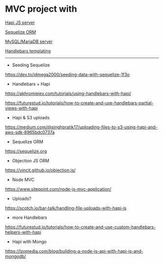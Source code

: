 # MVC project with

[Hapi JS server](https://hapi.dev/)

[Sequelize ORM](https://sequelize.org/)

[MySQL/MariaDB server](https://mariadb.org/)

[Handlebars templating](https://handlebarsjs.com)


---

+ Seeding Sequelize

https://dev.to/idmega2000/seeding-data-with-sequelize-1f3o

+ Handlebars + Hapi

https://akhromieiev.com/tutorials/using-handlebars-with-hapi/

https://futurestud.io/tutorials/how-to-create-and-use-handlebars-partial-views-with-hapi

+ Hapi & S3 uploads

https://medium.com/@singhpratik17/uploading-files-to-s3-using-hapi-and-aws-sdk-8965bdc0737a

+ Sequelize ORM

https://sequelize.org

+ Objection JS ORM

https://vincit.github.io/objection.js/

+ Node MVC

https://www.sitepoint.com/node-js-mvc-application/

+ Uploads? 

https://scotch.io/bar-talk/handling-file-uploads-with-hapi-js

+ more Handlebars

https://futurestud.io/tutorials/how-to-create-and-use-custom-handlebars-helpers-with-hapi

+ Hapi with Mongo

https://lzomedia.com/blog/building-a-node-js-api-with-hapi-js-and-mongodb/
